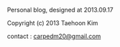 Personal blog, designed at 2013.09.17

Copyright (c) 2013 Taehoon Kim

contact : carpedm20@gmail.com
